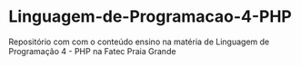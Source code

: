 # Linguagem-de-Programacao-4-PHP
Repositório com com o conteúdo ensino na matéria de Linguagem de Programação 4 - PHP na Fatec Praia Grande
